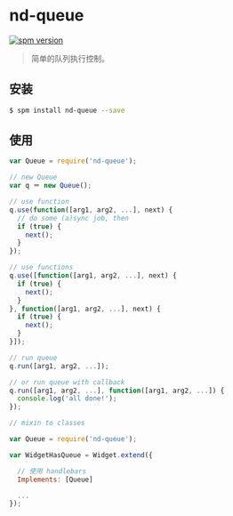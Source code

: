 # nd-queue

[![spm version](http://spm.crossjs.com/badge/nd-queue)](http://spm.crossjs.com/package/nd-queue)

> 简单的队列执行控制。

## 安装

```bash
$ spm install nd-queue --save
```

## 使用

```js
var Queue = require('nd-queue');

// new Queue
var q ＝ new Queue();

// use function
q.use(function([arg1, arg2, ...], next) {
  // do some (a)sync job, then
  if (true) {
    next();
  }
});

// use functions
q.use([function([arg1, arg2, ...], next) {
  if (true) {
    next();
  }
}, function([arg1, arg2, ...], next) {
  if (true) {
    next();
  }
}]);

// run queue
q.run([arg1, arg2, ...]);

// or run queue with callback
q.run([arg1, arg2, ...], function([arg1, arg2, ...]) {
  console.log('all done!');
});
```

```js
// mixin to classes

var Queue = require('nd-queue');

var WidgetHasQueue = Widget.extend({

  // 使用 handlebars
  Implements: [Queue]

  ...
});
```

